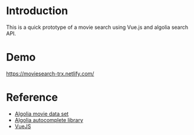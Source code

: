# Introduction

This is a quick prototype of a movie search using Vue.js and algolia search API.

# Demo

https://moviesearch-trx.netlify.com/

# Reference

- [Algolia movie data set](https://github.com/algolia/datasets/tree/master/movies)
- [Algolia autocomplete library](https://github.com/algolia/autocomplete.js/blob/master/README.md)
- [VueJS](https://vuejs.org/)

